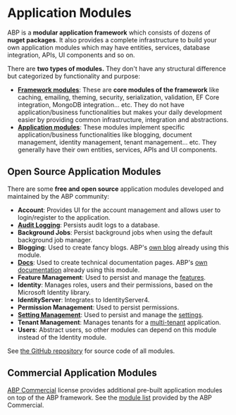# Application Modules

ABP is a **modular application framework** which consists of dozens of **nuget packages**. It also provides a complete infrastructure to build your own application modules which may have entities, services, database integration, APIs, UI components and so on.

There are **two types of modules.** They don't have any structural difference but categorized by functionality and purpose:

* [**Framework modules**](https://github.com/abpframework/abp/tree/master/framework/src): These are **core modules of the framework** like caching, emailing, theming, security, serialization, validation, EF Core integration, MongoDB integration... etc. They do not have application/business functionalities but makes your daily development easier by providing common infrastructure, integration and abstractions.
* [**Application modules**](https://github.com/abpframework/abp/tree/master/modules): These modules implement specific application/business functionalities like blogging, document management, identity management, tenant management... etc. They generally have their own entities, services, APIs and UI components.

## Open Source Application Modules

There are some **free and open source** application modules developed and maintained by the ABP community:

* **Account**: Provides UI for the account management and allows user to login/register to the application.
* [**Audit Logging**](Audit-Logging.md): Persists audit logs to a database.
* **Background Jobs**: Persist background jobs when using the default background job manager.
* **Blogging**: Used to create fancy blogs. ABP's [own blog](https://blog.abp.io/) already using this module.
* [**Docs**](Docs.md): Used to create technical documentation pages. ABP's [own documentation](https://docs.abp.io) already using this module.
* **Feature Management**: Used to persist and manage the [features](../Features.md).
* **Identity**: Manages roles, users and their permissions, based on the Microsoft Identity library.
* **IdentityServer**: Integrates to IdentityServer4.
* **Permission Management**: Used to persist permissions.
* **[Setting Management](Setting-Management.md)**: Used to persist and manage the [settings](../Settings.md).
* **Tenant Management**: Manages tenants for a [multi-tenant](../Multi-Tenancy.md) application.
* **Users**: Abstract users, so other modules can depend on this module instead of the Identity module.

See [the GitHub repository](https://github.com/abpframework/abp/tree/master/modules) for source code of all modules.

## Commercial Application Modules

[ABP Commercial](https://commercial.abp.io/) license provides additional pre-built application modules on top of the ABP framework. See the [module list](https://commercial.abp.io/modules) provided by the ABP Commercial.